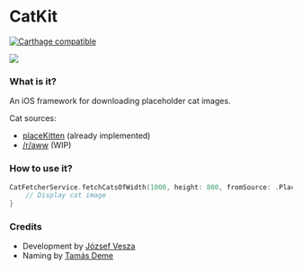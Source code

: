 # CatKit

[![Carthage compatible](https://img.shields.io/badge/Carthage-compatible-4BC51D.svg?style=flat)](https://github.com/Carthage/Carthage)

![][1]

### What is it?

An iOS framework for downloading placeholder cat images.

Cat sources:

* [placeKitten][2] (already implemented)
* [/r/aww][3] (WIP)

### How to use it?

```swift
CatFetcherService.fetchCatsOfWidth(1000, height: 800, fromSource: .PlaceKitten) { image, error in
    // Display cat image
}
```

### Credits

* Development by [József Vesza][4]
* Naming by [Tamás Deme][5]

[1]: http://i.imgur.com/IP4j2Zt.png
[2]: http://placekitten.com
[3]: http://www.reddit.com/r/aww/
[4]: https://twitter.com/j_vesza
[5]: https://twitter.com/tomzorz_
